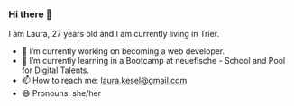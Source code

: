 ### Hi there 👋

I am Laura, 27 years old and I am currently living in Trier.

- 🔭 I’m currently working on becoming a web developer.
- 🌱 I’m currently learning in a Bootcamp at neuefische - School and Pool for Digital Talents.
- 📫 How to reach me: laura.kesel@gmail.com
- 😄 Pronouns: she/her
